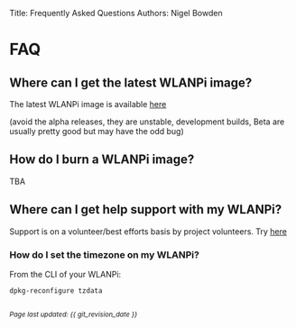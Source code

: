 Title: Frequently Asked Questions
Authors: Nigel Bowden

# FAQ

## Where can I get the latest WLANPi image?

The latest WLANPi image is available [here][wlanpi_releases]

(avoid the alpha releases, they are unstable, development builds, Beta are usually pretty good but may have the odd bug)

## How do I burn a WLANPi image?

TBA

## Where can I get help support with my WLANPi?

Support is on a volunteer/best efforts basis by project volunteers. Try [here][support]

### How do I set the timezone on my WLANPi?

From the CLI of your WLANPi:

```
dpkg-reconfigure tzdata
```

<!-- Link list -->
[support]: support.md
[wlanpi_releases]: https://github.com/WLAN-Pi/wlanpi/releases

<small><br><i>Page last updated: {{ git_revision_date }} </i></small>